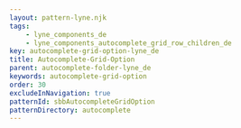 ```yaml
---
layout: pattern-lyne.njk
tags: 
    - lyne_components_de
    - lyne_components_autocomplete_grid_row_children_de
key: autocomplete-grid-option-lyne_de
title: Autocomplete-Grid-Option
parent: autocomplete-folder-lyne_de
keywords: autocomplete-grid-option
order: 30
excludeInNavigation: true
patternId: sbbAutocompleteGridOption
patternDirectory: autocomplete
---
```

